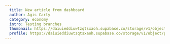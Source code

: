 ```yaml
---
  title: New article from dashboard
  author: Agis Carty
  category: economy
  intro: Testing branches
  thumbnail: https://daiuieddiuwtzqtsxaoh.supabase.co/storage/v1/object/public/images/articles/new-article-from-dashboardthumbnail:3cf5e45965ac47779114cb6fab5f9dc0
  profile: https://daiuieddiuwtzqtsxaoh.supabase.co/storage/v1/object/public/images/users/8f158250-e7e5-4d32-b6e7-570cf06c680d-profile.jpg
---
```


    